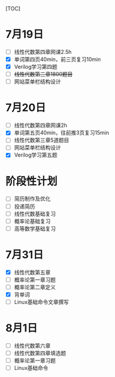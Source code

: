 [TOC]

# 7月19日

- [ ] 线性代数第四章网课2.5h
- [x] 单词第四页40min，前三页复习10min
- [x] Verilog学习第四题
- [ ] ~~线性代数第三章1800题目~~
- [ ] 网站菜单栏结构设计

# 7月20日



- [ ] 线性代数第四章网课2h
- [x] 单词第五页40min，往前推3页复习15min
- [ ] 线性代数第三章5道题目
- [ ] 网站菜单栏结构设计
- [x] Verilog学习第五题

# 阶段性计划

- [ ] 简历制作及优化
- [ ] 投递简历
- [ ] 线性代数基础复习
- [ ] 概率论基础复习
- [ ] 高等数学基础复习

# 7月31日

- [x] 线性代数第五章
- [ ] 概率论第一章习题
- [ ] 概率论第二章定义
- [x] 背单词
- [ ] Linux基础命令文章撰写

# 8月1日

- [ ] 线性代数第六章
- [ ] 线性代数第四章填选题
- [ ] 概率论第一章习题
- [ ] Linux基础命令
